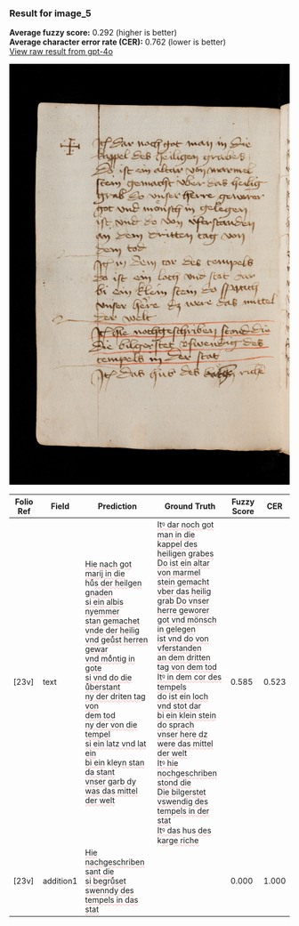 ### Result for image_5
**Average fuzzy score:** 0.292 (higher is better)<br>**Average character error rate (CER):** 0.762 (lower is better)<br>[View raw result from gpt-4o](https://github.com/RISE-UNIBAS/humanities_data_benchmark/blob/main/results/2025-10-24/T0275/request_T0275_image_5.json)

<img src="https://github.com/RISE-UNIBAS/humanities_data_benchmark/blob/main/benchmarks/medieval_manuscripts/images/image_5.jpg?raw=true" alt="image_5" width="800px">

<style>
.diff { text-decoration: underline; text-decoration-color: #ffcccc; text-decoration-style: wavy; }
</style>

| Folio Ref | Field | Prediction | Ground Truth | Fuzzy Score | CER |
|-----------|-------|------------|--------------|-------------|-----|
| [23v] | text | <span class="diff">Hie nach got marij in die<br></span>hu<span class="diff">ͤs der heilgen gnaden<br>si ein albis nyemmer<br>stan gemachet vnde der heilig<br>vnd geuͤst herren gewar<br>vnd moͤntig in gote<br>si vnd do die uͤberstant<br>ny der driten tag von<br>dem tod<br>ny der von die tempel<br>si ein latz vnd lat ein<br>bi ein</span> k<span class="diff">leyn stan da stant<br>vnser garb dy was das mittel<br>der welt</span> | <span class="diff">Itꝰ dar noch got man in die<br> kappel des heiligen grabes<br> Do ist ein altar von marmel<br> stein gemacht vber das heilig<br> grab Do vnser herre geworer<br> got vnd mönsch in gelegen<br> ist vnd do von vferstanden<br> an dem dritten tag von dem tod<br> Itꝰ in dem cor des tempels<br> do ist ein loch vnd stot dar<br> bi ein klein stein do sprach<br> vnser here dz were das mittel<br> der welt<br> Itꝰ hie nochgeschriben stond die<br> Die bilgerstet vswendig des<br> tempels in der stat<br> Itꝰ das </span>hu<span class="diff">s des</span> k<span class="diff">arge riche</span> | 0.585 | 0.523 |
| [23v] | addition1 | <span class="diff">Hie nachgeschriben sant die<br>si begruͤset swenndy des<br>tempels in das stat</span> |  | 0.000 | 1.000 |
